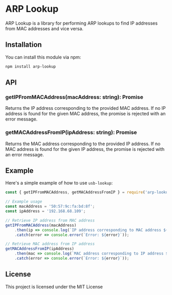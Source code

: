 # ARP Lookup

ARP Lookup is a library for performing ARP lookups to find IP addresses from MAC addresses and vice versa.

## Installation

You can install this module via npm:

```bash
npm install arp-lookup
```

## API

### getIPFromMACAddress(macAddress: string): Promise<string>

Returns the IP address corresponding to the provided MAC address. If no IP address is found for the given MAC address, the promise is rejected with an error message.

### getMACAddressFromIP(ipAddress: string): Promise<string>

Returns the MAC address corresponding to the provided IP address. If no MAC address is found for the given IP address, the promise is rejected with an error message.

## Example

Here's a simple example of how to use `usb-lookup`:
```javascript
const { getIPFromMACAddress, getMACAddressFromIP } = require('arp-lookup');

// Example usage
const macAddress = '50:57:9c:fa:bd:8f';
const ipAddress = '192.168.68.109';

// Retrieve IP address from MAC address
getIPFromMACAddress(macAddress)
    .then(ip => console.log(`IP address corresponding to MAC address ${macAddress}: ${ip}`))
    .catch(error => console.error(`Error: ${error}`));

// Retrieve MAC address from IP address
getMACAddressFromIP(ipAddress)
    .then(mac => console.log(`MAC address corresponding to IP address ${ipAddress}: ${mac}`))
    .catch(error => console.error(`Error: ${error}`));

```
## License

This project is licensed under the MIT License
